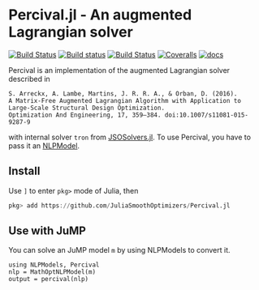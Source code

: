 # Percival.jl - An augmented Lagrangian solver

[![Build Status](https://travis-ci.org/JuliaSmoothOptimizers/Percival.jl.svg?branch=master)](https://travis-ci.org/JuliaSmoothOptimizers/Percival.jl)
[![Build status](https://ci.appveyor.com/api/projects/status/kp1o6ejuu6kgskvp/branch/master?svg=true)](https://ci.appveyor.com/project/dpo/percival-jl/branch/master)
[![Build Status](https://api.cirrus-ci.com/github/JuliaSmoothOptimizers/Percival.jl.svg)](https://cirrus-ci.com/github/JuliaSmoothOptimizers/Percival.jl)
[![Coveralls](https://coveralls.io/repos/JuliaSmoothOptimizers/Percival.jl/badge.svg?branch=master&service=github)](https://coveralls.io/github/JuliaSmoothOptimizers/Percival.jl?branch=master)
[![docs](https://img.shields.io/badge/docs-latest-3f51b5.svg)](https://JuliaSmoothOptimizers.github.io/Percival.jl/latest)

Percival is an implementation of the augmented Lagrangian solver described in

    S. Arreckx, A. Lambe, Martins, J. R. R. A., & Orban, D. (2016).
    A Matrix-Free Augmented Lagrangian Algorithm with Application to Large-Scale Structural Design Optimization.
    Optimization And Engineering, 17, 359–384. doi:10.1007/s11081-015-9287-9

with internal solver `tron` from [JSOSolvers.jl](https://github.com/JuliaSmoothOptimizers/JSOSolvers.jl).
To use Percival, you have to pass it an [NLPModel](https://github.com/JuliaSmoothOptimizers/NLPModels.jl).

## Install

Use `]` to enter `pkg>` mode of Julia, then
```julia
pkg> add https://github.com/JuliaSmoothOptimizers/Percival.jl
```
## Use with JuMP

You can solve an JuMP model `m` by using NLPModels to convert it.
```
using NLPModels, Percival
nlp = MathOptNLPModel(m)
output = percival(nlp)
```
